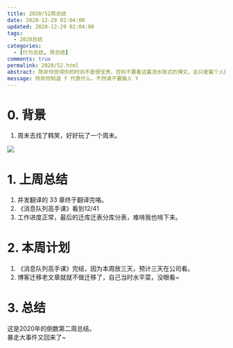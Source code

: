 ```yaml
---
title: 2020/52周总结
date: 2020-12-29 02:04:00
updated: 2020-12-29 02:04:00
tags:
  - 2020总结
categories: 
  - [行为总结, 周总结]
comments: true
permalink: 2020/52.html  
abstract: 除非你觉得你的时间不是很宝贵，否则不要看这篇流水账式的博文，这只是篇个人的工作的学习一个总结而已，没有包含任何的技术细节
message: 除非你知道 Y 代表什么，不然请不要输入 Y
---
```



# 0. 背景

1. 周末去找了韩笑，好好玩了一个周末。

<!--more-->

![][0]

# 1. 上周总结

1. 并发翻译的 33 章终于翻译完咯。
2. 《消息队列高手课》看到12/41
3. 工作进度正常，最后的迁库迁表分库分表，难啃我也啃下来。

# 2. 本周计划

1. 《消息队列高手课》完结，因为本周放三天，预计三天在公司看。
2. 博客迁移老文章就就不做迁移了，自己当时水平菜，没眼看~

# 3. 总结

这是2020年的倒数第二周总结。  
暴走大事件又回来了~

[0]: https://markdownnoteimages.oss-cn-hangzhou.aliyuncs.com/20201229021348.png